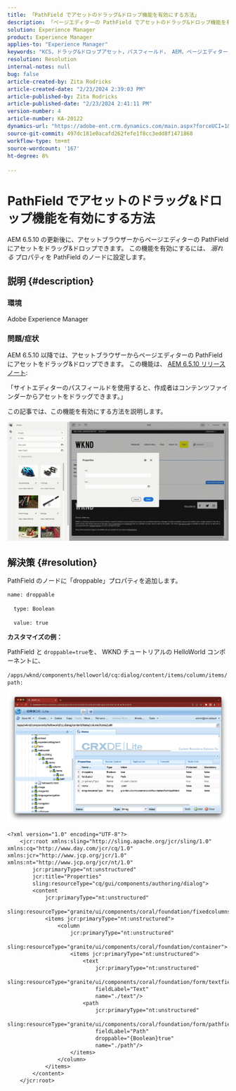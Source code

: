 ```yaml
---
title: 「PathField でアセットのドラッグ&ドロップ機能を有効にする方法」
description: 「ページエディターの PathField でアセットのドラッグ&ドロップ機能を有効にする方法を説明します。」
solution: Experience Manager
product: Experience Manager
applies-to: "Experience Manager"
keywords: "KCS，ドラッグ&ドロップアセット，パスフィールド， AEM，ページエディター"
resolution: Resolution
internal-notes: null
bug: false
article-created-by: Zita Rodricks
article-created-date: "2/23/2024 2:39:03 PM"
article-published-by: Zita Rodricks
article-published-date: "2/23/2024 2:41:11 PM"
version-number: 4
article-number: KA-20122
dynamics-url: "https://adobe-ent.crm.dynamics.com/main.aspx?forceUCI=1&pagetype=entityrecord&etn=knowledgearticle&id=dfd82d44-59d2-ee11-9079-6045bd0061cb"
source-git-commit: 497dc181e0acafd262fefe1f8cc3edd8f1471868
workflow-type: tm+mt
source-wordcount: '167'
ht-degree: 8%

---
```


# PathField でアセットのドラッグ&amp;ドロップ機能を有効にする方法


AEM 6.5.10 の更新後に、アセットブラウザーからページエディターの PathField にアセットをドラッグ&amp;ドロップできます。 この機能を有効にするには、 *溺れる* プロパティを PathField のノードに設定します。

## 説明 {#description}


### 環境

Adobe Experience Manager

### 問題/症状

AEM 6.5.10 以降では、アセットブラウザーからページエディターの PathField にアセットをドラッグ&amp;ドロップできます。 この機能は、 [AEM 6.5.10 リリースノート](https://experienceleague.adobe.com/docs/experience-manager-65/content/release-notes/service-pack/6-5-10.html?lang=en):

「サイトエディターのパスフィールドを使用すると、作成者はコンテンツファインダーからアセットをドラッグできます。」

この記事では、この機能を有効にする方法を説明します。

![](assets/___e0d82d44-59d2-ee11-9079-6045bd0061cb___.gif)


## 解決策 {#resolution}


PathField のノードに「droppable」プロパティを追加します。


```
name: droppable

  type: Boolean

  value: true
```


<b>カスタマイズの例：</b>

PathField と `droppable=true`を、 WKND チュートリアルの HelloWorld コンポーネントに、

`/apps/wknd/components/helloworld/cq:dialog/content/items/column/items/path:`

![](assets/6106400f-2b07-ed11-82e4-00224808e483.png)


```
<?xml version="1.0" encoding="UTF-8"?>
    <jcr:root xmlns:sling="http://sling.apache.org/jcr/sling/1.0" xmlns:cq="http://www.day.com/jcr/cq/1.0" xmlns:jcr="http://www.jcp.org/jcr/1.0" xmlns:nt="http://www.jcp.org/jcr/nt/1.0"
        jcr:primaryType="nt:unstructured"
        jcr:title="Properties"
        sling:resourceType="cq/gui/components/authoring/dialog">
        <content
            jcr:primaryType="nt:unstructured"
            sling:resourceType="granite/ui/components/coral/foundation/fixedcolumns">
            <items jcr:primaryType="nt:unstructured">
                <column
                    jcr:primaryType="nt:unstructured"
                    sling:resourceType="granite/ui/components/coral/foundation/container">
                    <items jcr:primaryType="nt:unstructured">
                        <text
                            jcr:primaryType="nt:unstructured"
                            sling:resourceType="granite/ui/components/coral/foundation/form/textfield"
                            fieldLabel="Text"
                            name="./text"/>
                        <path
                            jcr:primaryType="nt:unstructured"
                            sling:resourceType="granite/ui/components/coral/foundation/form/pathfield"
                            fieldLabel="Path"
                            droppable="{Boolean}true"
                            name="./path"/>
                    </items>
                </column>
            </items>
        </content>
    </jcr:root>
```

